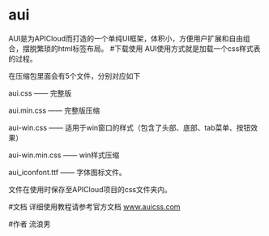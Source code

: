 # aui
AUI是为APICloud而打造的一个单纯UI框架，体积小，方便用户扩展和自由组合，摆脱繁琐的html标签布局。
#下载使用
AUI使用方式就是加载一个css样式表的过程。

在压缩包里面会有5个文件，分别对应如下

aui.css  —— 完整版

aui.min.css —— 完整版压缩

aui-win.css —— 适用于win窗口的样式（包含了头部、底部、tab菜单、按钮效果）

aui-win.min.css —— win样式压缩

aui_iconfont.ttf —— 字体图标文件。

文件在使用时保存至APICloud项目的css文件夹内。

#文档
详细使用教程请参考官方文档
<a href="http://www.auicss.com">www.auicss.com</a>

#作者
流浪男
